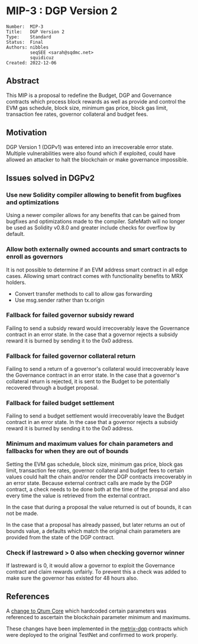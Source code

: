 # MIP-3 : DGP Version 2

```
Number:  MIP-3
Title:   DGP Version 2
Type:    Standard
Status:  Final
Authors: nibbles
         seqSEE <sarah@sqdmc.net>
         squidicuz
Created: 2022-12-06
```

## Abstract

This MIP is a proposal to redefine the Budget, DGP and Governance contracts which process block rewards as well as provide and control the EVM gas schedule, block size, minimum gas price, block gas limit, transaction fee rates, governor collateral and budget fees. 

## Motivation

DGP Version 1 (DGPv1) was entered into an irrecoverable error state. Multiple vulnerabilities were also found which if exploited, could have allowed an attacker to halt the blockchain or make governance impossible.

## Issues solved in DGPv2
### Use new Solidity compiler allowing to benefit from bugfixes and optimizations
Using a newer compiler allows for any benefits that can be gained from bugfixes and optimizations made to the compiler. SafeMath will no longer be used as Solidity v0.8.0 and greater include checks for overflow by default.

### Allow both externally owned accounts and smart contracts to enroll as governors
It is not possible to determine if an EVM address smart contract in all edge cases. Allowing smart contract comes with functionality benefits to MRX holders.

- Convert transfer methods to call to allow gas forwarding
- Use msg.sender rather than tx.origin

### Fallback for failed governor subsidy reward
Failing to send a subsidy reward would irrecoverably leave the Governance contract in an error state. In the case that a governor rejects a subsidy reward it is burned by sending it to the 0x0 address.

### Fallback for failed governor collateral return
Failing to send a return of a governor's collateral would irrecoverably leave the Governance contract in an error state. In the case that a governor's collateral return is rejected, it is sent to the Budget to be potentially recovered through a budget proposal.

### Fallback for failed budget settlement
Failing to send a budget settlement would irrecoverably leave the Budget contract in an error state. In the case that a governor rejects a subsidy reward it is burned by sending it to the 0x0 address.

### Minimum and maximum values for chain parameters and fallbacks for when they are out of bounds
Setting the EVM gas schedule, block size, minimum gas price, block gas limit, transaction fee rates, governor collateral and budget fees to certain values could halt the chain and/or render the DGP contracts irrecoverably in an error state. Because external contract calls are made by the DGP contract, a check needs to be done both at the time of the propsal and also every time the value is retrieved from the external contract. 

In the case that during a proposal the value returned is out of bounds, it can not be made. 

In the case that a proposal has already passed, but later returns an out of bounds value, a defaults which match the original chain parameters are provided from the state of the DGP contract.

### Check if lastreward > 0 also when checking governor winner
If lastreward is 0, it would allow a governor to exploit the Governance contract and claim rewards unfairly. To prevent this a check was added to make sure the governor has existed for 48 hours also. 

## References

A [change to Qtum Core](https://github.com/qtumproject/qtum/pull/252) which hardcoded certain parameters was referenced to ascertain the blockchain parameter minimum and maximums. 

These changes have been implemented in the [metrix-dgp](https://github.com/TheLindaProjectInc/metrix-dgp/tree/46ed50d4114a8ffcd14e578a70c77a858e362832) contracts which were deployed to the original TestNet and confirmed to work properly.